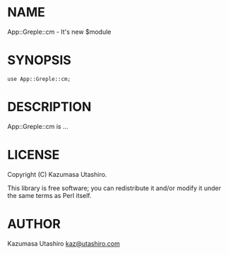 # NAME

App::Greple::cm - It's new $module

# SYNOPSIS

    use App::Greple::cm;

# DESCRIPTION

App::Greple::cm is ...

# LICENSE

Copyright (C) Kazumasa Utashiro.

This library is free software; you can redistribute it and/or modify
it under the same terms as Perl itself.

# AUTHOR

Kazumasa Utashiro <kaz@utashiro.com>
